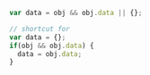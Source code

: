 
``` javascript
var data = obj && obj.data || {};

// shortcut for
var data = {};
if(obj && obj.data) {
  data = obj.data;
}
```
